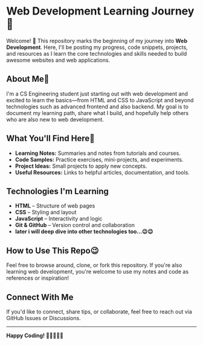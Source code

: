 # Web Development Learning Journey 🚀

Welcome! 🫡
This repository marks the beginning of my journey into **Web Development**. Here, I'll be posting my progress, code snippets, projects, and resources as I learn the core technologies and skills needed to build awesome websites and web applications.

## About Me🥱

I'm a CS Engineering student just starting out with web development and excited to learn the basics—from HTML and CSS to JavaScript and beyond technologies such as advanced frontend and also backend. My goal is to document my learning path, share what I build, and hopefully help others who are also new to web development.

## What You'll Find Here🥱

- **Learning Notes:** Summaries and notes from tutorials and courses.
- **Code Samples:** Practice exercises, mini-projects, and experiments.
- **Project Ideas:** Small projects to apply new concepts.
- **Useful Resources:** Links to helpful articles, documentation, and tools.

## Technologies I'm Learning

- **HTML** – Structure of web pages
- **CSS** – Styling and layout
- **JavaScript** – Interactivity and logic
- **Git & GitHub** – Version control and collaboration
- **later i will deep dive into other technologies too...😉😉**

## How to Use This Repo😉

Feel free to browse around, clone, or fork this repository. If you're also learning web development, you're welcome to use my notes and code as references or inspiration!

## Connect With Me

If you'd like to connect, share tips, or collaborate, feel free to reach out via GitHub Issues or Discussions.

---

**Happy Coding! 👨‍💻👩‍💻😉**